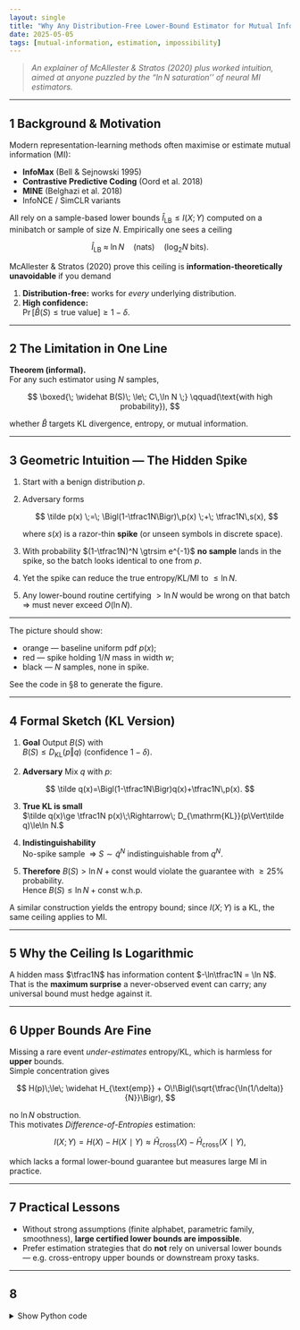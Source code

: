 ```yaml
---
layout: single
title: "Why Any Distribution-Free Lower-Bound Estimator for Mutual Information Can’t Beat ln N"
date: 2025-05-05
tags: [mutual-information, estimation, impossibility]
---
```


> *An explainer of McAllester & Stratos (2020) plus worked intuition,
> aimed at anyone puzzled by the “$\ln N$ saturation’’ of neural MI estimators.*

---

## 1  Background & Motivation

Modern representation-learning methods often maximise or estimate
mutual information (MI):

* **InfoMax** (Bell & Sejnowski 1995)  
* **Contrastive Predictive Coding** (Oord et al. 2018)  
* **MINE** (Belghazi et al. 2018)  
* InfoNCE / SimCLR variants  

All rely on a sample-based lower bounds $\widehat I_{\mathrm{LB}} \le I(X;Y)$
computed on a minibatch or sample of size $N$.
Empirically one sees a ceiling

$$
\widehat I_{\mathrm{LB}} \;\approx\; \ln N
\quad\text{(nats)}
\quad\bigl(\log_2 N \text{ bits}\bigr).
$$

McAllester & Stratos (2020) prove this ceiling is
**information-theoretically unavoidable** if you demand

1. **Distribution-free:** works for *every* underlying distribution.  
2. **High confidence:**  
   $\Pr\bigl[\widehat B(S) \le \text{true value}\bigr] \ge 1-\delta$.

---

## 2  The Limitation in One Line

**Theorem (informal).**  
For any such estimator using $N$ samples,

$$
\boxed{\;
  \widehat B(S)\; \le\; C\,\ln N
\;}
\qquad(\text{with high probability}),
$$

whether $\widehat B$ targets KL divergence, entropy, or mutual information.

---

## 3  Geometric Intuition — The Hidden Spike

1. Start with a benign distribution $p$.  
2. Adversary forms  

   $$
   \tilde p(x) \;=\;
   \Bigl(1-\tfrac1N\Bigr)\,p(x)
   \;+\;
   \tfrac1N\,s(x),
   $$

   where $s(x)$ is a razor-thin **spike** (or unseen symbols in discrete
   space).  
3. With probability $(1-\tfrac1N)^N \gtrsim e^{-1}$ **no sample** lands
   in the spike, so the batch looks identical to one from $p$.  
4. Yet the spike can reduce the true entropy/KL/MI to
   $\le \ln N$.  
5. Any lower-bound routine certifying $>\ln N$ would be wrong on that
   batch $\Rightarrow$ must never exceed $O(\ln N)$.

---


The picture should show:

* orange — baseline uniform pdf $p(x)$;  
* red — spike holding $1/N$ mass in width $w$;  
* black — $N$ samples, none in spike.

See the code in §8 to generate the figure.

---

## 4  Formal Sketch (KL Version)

1. **Goal**  Output $B(S)$ with  
   $B(S) \le D_{\mathrm{KL}}(p\Vert q)$ (confidence $1-\delta$).  

2. **Adversary**  Mix $q$ with $p$:

  $$
   \tilde q(x)=\Bigl(1-\tfrac1N\Bigr)q(x)+\tfrac1N\,p(x).
   $$

3. **True KL is small**  
   $\tilde q(x)\ge \tfrac1N p(x)\;\Rightarrow\;
    D_{\mathrm{KL}}(p\Vert\tilde q)\le\ln N.$

4. **Indistinguishability**  
   No-spike sample $\;\Rightarrow\; S\sim \tilde q^N$
   indistinguishable from $q^N$.

5. **Therefore**  $B(S) > \ln N + \mathrm{const}$ would violate the
   guarantee with $\ge 25\%$ probability.  
   Hence $B(S) \le \ln N + \mathrm{const}$ w.h.p.

A similar construction yields the entropy bound; since
$I(X;Y)$ is a KL, the same ceiling applies to MI.

---

## 5  Why the Ceiling Is Logarithmic

A hidden mass $\tfrac1N$ has information content
$-\ln\tfrac1N = \ln N$.  
That is the **maximum surprise** a never-observed event can carry;
any universal bound must hedge against it.

---

## 6  Upper Bounds Are Fine

Missing a rare event *under-estimates* entropy/KL, which is harmless for
**upper** bounds.  
Simple concentration gives

$$
H(p)\;\le\; \widehat H_{\text{emp}}
          + O\!\Bigl(\sqrt{\tfrac{\ln(1/\delta)}{N}}\Bigr),
$$

no $\ln N$ obstruction.  
This motivates *Difference-of-Entropies* estimation:

$$
I(X;Y) = H(X) - H(X\!\mid Y)
       \approx
       \widehat H_{\text{cross}}(X)
       -\widehat H_{\text{cross}}(X\!\mid Y),
$$

which lacks a formal lower-bound guarantee but measures large MI in
practice.

---

## 7  Practical Lessons

* Without strong assumptions (finite alphabet, parametric family,
  smoothness), **large certified lower bounds are impossible**.  
* Prefer estimation strategies that do **not** rely on universal lower
  bounds — e.g. cross-entropy upper bounds or downstream proxy tasks.  

---

## 8

<details>
<summary>Show Python code</summary>

{% raw %}
```python
import numpy as np
import matplotlib.pyplot as plt

N = 100          # batch size
eps = 1/N        # hidden mass
width = 0.003    # spike width
pos = 0.8        # spike start

# pdfs on [0,1]
x = np.linspace(0, 1, 2000)
p_pdf = np.ones_like(x)
q_pdf = np.ones_like(x)*(1-eps)
q_pdf += ((x>=pos) & (x<=pos+width)) * (eps/width)

# sample N points from q_pdf  (naive rejection sampling)
rng = np.random.default_rng(0)
samps = []
while len(samps) < N:
    u = rng.random()
    if rng.random() <= q_pdf[(np.abs(x-u)<1e-3)][0] / q_pdf.max():
        samps.append(u)
samps = np.array(samps)

# plot
plt.figure(figsize=(9,3))
plt.plot(x, p_pdf, label='p: uniform')
plt.plot(x, q_pdf, label='tilde p: uniform + spike')
plt.axvspan(pos, pos+width, color='red', alpha=0.25, label='spike')
plt.scatter(samps, np.zeros_like(samps), marker='|', s=80, color='k', label='samples')
plt.ylim(0, q_pdf.max()*1.1)
plt.xlabel('x'); plt.ylabel('pdf')
plt.title(f'Adversarial spike (ε={eps}, unseen by N={N} samples)')
plt.legend(frameon=False); plt.tight_layout()
plt.savefig('adversarial_spike.png', dpi=150)
{% endraw %}

<\details>
